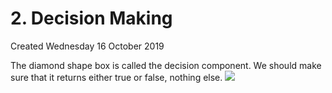 # 2. Decision Making
Created Wednesday 16 October 2019

The diamond shape box is called the decision component. We should make sure that it returns either true or false, nothing else.
![](/assets/2._Decision_Making-image-1.png)
